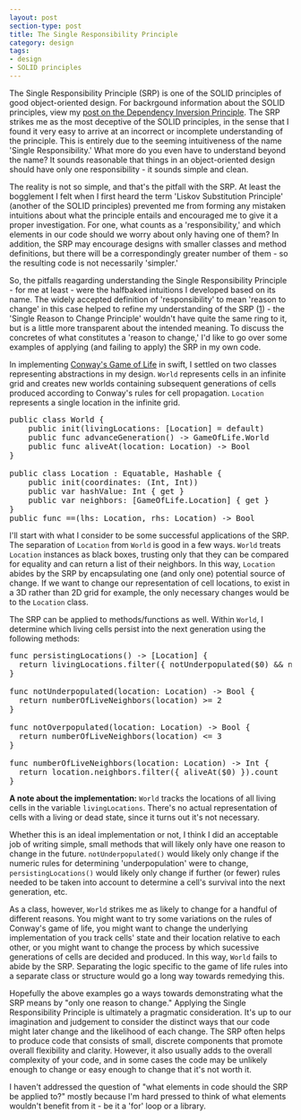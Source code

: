 ```yaml
---
layout: post
section-type: post
title: The Single Responsibility Principle
category: design
tags:
- design
- SOLID principles
---
```

The Single Responsibility Principle (SRP) is one of the SOLID principles of good object-oriented design. For backrgound information about the SOLID principles, view my [post on the Dependency Inversion Principle](http://scarvill91.github.io/design/2015/10/05/the-dependency-inversion-principle.html). The SRP strikes me as the most deceptive of the SOLID principles, in the sense that I found it very easy to arrive at an incorrect or incomplete understanding of the principle. This is entirely due to the seeming intuitiveness of the name 'Single Responsibility.' What more do you even have to understand beyond the name? It sounds reasonable that things in an object-oriented design should have only one responsibility - it sounds simple and clean.

The reality is not so simple, and that's the pitfall with the SRP. At least the bogglement I felt when I first heard the term 'Liskov Substitution Principle' (another of the SOLID principles) prevented me from forming any mistaken intuitions about what the principle entails and encouraged me to give it a proper investigation. For one, what counts as a 'responsibility,' and which elements in our code should we worry about only having one of them? In addition, the SRP may encourage designs with smaller classes and method definitions, but there will be a correspondingly greater number of them - so the resulting code is not necessarily 'simpler.'

So, the pitfalls reagarding understanding the Single Responsibility Principle - for me at least - were the halfbaked intuitions I developed based on its name. The widely accepted definition of 'responsibility' to mean 'reason to change' in this case helped to refine my understanding of the SRP ([1](http://www.objectmentor.com/resources/articles/srp.pdf)) - the 'Single Reason to Change Principle' wouldn't have quite the same ring to it, but is a little more transparent about the intended meaning. To discuss the concretes of what constitutes a 'reason to change,' I'd like to go over some examples of applying (and failing to apply) the SRP in my own code.

In implementing [Conway's Game of Life](https://en.wikipedia.org/wiki/Conway%27s_Game_of_Life) in swift, I settled on two classes representing abstractions in my design. ```World``` represents cells in an infinite grid and creates new worlds containing subsequent generations of cells produced according to Conway's rules for cell propagation. ```Location``` represents a single location in the infinite grid.

<pre style="text-align: left">
public class World {
    public init(livingLocations: [Location] = default)
    public func advanceGeneration() -> GameOfLife.World
    public func aliveAt(location: Location) -> Bool
}

public class Location : Equatable, Hashable {
    public init(coordinates: (Int, Int))
    public var hashValue: Int { get }
    public var neighbors: [GameOfLife.Location] { get }
}
public func ==(lhs: Location, rhs: Location) -> Bool
</pre>

I'll start with what I consider to be some successful applications of the SRP. The separation of ```Location``` from ```World``` is good in a few ways. ```World``` treats ```Location``` instances as black boxes, trusting only that they can be compared for equality and can return a list of their neighbors. In this way, ```Location``` abides by the SRP by encapsulating one (and only one) potential source of change. If we want to change our representation of cell locations, to exist in a 3D rather than 2D grid for example, the only necessary changes would be to the ```Location``` class.

The SRP can be applied to methods/functions as well. Within ```World```, I determine which living cells persist into the next generation using the following methods:

<pre style="text-align: left">
func persistingLocations() -> [Location] {
  return livingLocations.filter({ notUnderpopulated($0) && notOverpopulated($0) })
}

func notUnderpopulated(location: Location) -> Bool {
  return numberOfLiveNeighbors(location) >= 2
}

func notOverpopulated(location: Location) -> Bool {
  return numberOfLiveNeighbors(location) <= 3
}

func numberOfLiveNeighbors(location: Location) -> Int {
  return location.neighbors.filter({ aliveAt($0) }).count
}
</pre>

**A note about the implementation:** ```World``` tracks the locations of all living cells in the variable ```livingLocations```. There's no actual representation of cells with a living or dead state, since it turns out it's not necessary.

Whether this is an ideal implementation or not, I think I did an acceptable job of writing simple, small methods that will likely only have one reason to change in the future. ```notUnderpopulated()``` would likely only change if the numeric rules for determining 'underpopulation' were to change, ```persistingLocations()``` would likely only change if further (or fewer) rules needed to be taken into account to determine a cell's survival into the next generation, etc.

As a class, however, ```World``` strikes me as likely to change for a handful of different reasons. You might want to try some variations on the rules of Conway's game of life, you might want to change the underlying implementation of you track cells' state and their location relative to each other, or you might want to change the process by which sucessive generations of cells are decided and produced. In this way, ```World``` fails to abide by the SRP. Separating the logic specific to the game of life rules into a separate class or structure would go a long way towards remedying this.

Hopefully the above examples go a ways towards demonstrating what the SRP means by "only one reason to change." Applying the Single Responsibility Principle is ultimately a pragmatic consideration. It's up to our imagination and judgement to consider the distinct ways that our code might later change and the likelihood of each change. The SRP often helps to produce code that consists of small, discrete components that promote overall flexibility and clarity. However, it also usually adds to the overall complexity of your code, and in some cases the code may be unlikely enough to change or easy enough to change that it's not worth it.

I haven't addressed the question of "what elements in code should the SRP be applied to?" mostly because I'm hard pressed to think of what elements wouldn't benefit from it - be it a 'for' loop or a library.
